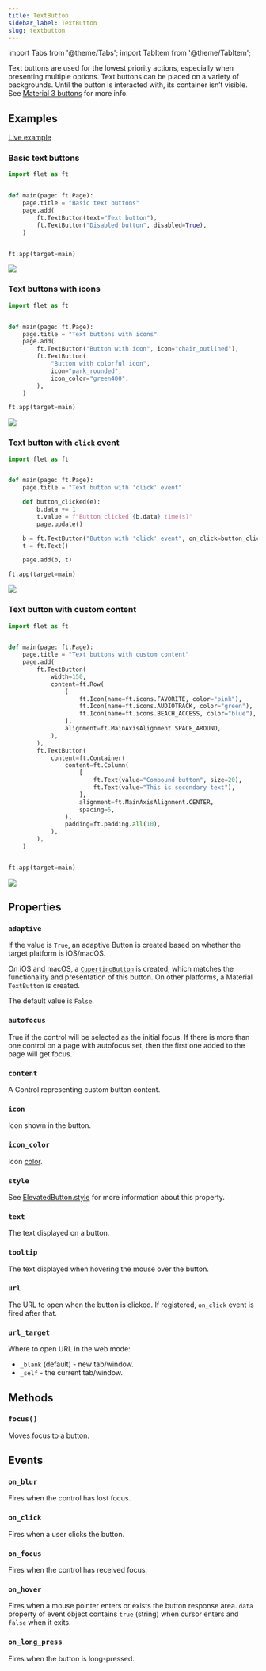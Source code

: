 ```yaml
---
title: TextButton
sidebar_label: TextButton
slug: textbutton
---
```


import Tabs from '@theme/Tabs';
import TabItem from '@theme/TabItem';

Text buttons are used for the lowest priority actions, especially when presenting multiple options. Text buttons can be placed on a variety of backgrounds. Until the button is interacted with, its container isn’t visible. See [Material 3 buttons](https://m3.material.io/components/buttons/overview) for more info.

## Examples

[Live example](https://flet-controls-gallery.fly.dev/buttons/textbutton)

### Basic text buttons

<Tabs groupId="language">
  <TabItem value="python" label="Python" default>

```python
import flet as ft


def main(page: ft.Page):
    page.title = "Basic text buttons"
    page.add(
        ft.TextButton(text="Text button"),
        ft.TextButton("Disabled button", disabled=True),
    )


ft.app(target=main)
```
  </TabItem>
</Tabs>

<img src="/img/docs/controls/text-button/basic-text-buttons.png" className="screenshot-40" />

### Text buttons with icons

<Tabs groupId="language">
  <TabItem value="python" label="Python" default>

```python
import flet as ft


def main(page: ft.Page):
    page.title = "Text buttons with icons"
    page.add(
        ft.TextButton("Button with icon", icon="chair_outlined"),
        ft.TextButton(
            "Button with colorful icon",
            icon="park_rounded",
            icon_color="green400",
        ),
    )

ft.app(target=main)
```
  </TabItem>
</Tabs>

<img src="/img/docs/controls/text-button/text-buttons-with-icons.png" className="screenshot-40" />

### Text button with `click` event

<Tabs groupId="language">
  <TabItem value="python" label="Python" default>

```python
import flet as ft


def main(page: ft.Page):
    page.title = "Text button with 'click' event"

    def button_clicked(e):
        b.data += 1
        t.value = f"Button clicked {b.data} time(s)"
        page.update()

    b = ft.TextButton("Button with 'click' event", on_click=button_clicked, data=0)
    t = ft.Text()

    page.add(b, t)

ft.app(target=main)

```
  </TabItem>
</Tabs>

<img src="/img/docs/controls/text-button/text-button-with-click-event.gif" className="screenshot-50" />

### Text button with custom content 

<Tabs groupId="language">
  <TabItem value="python" label="Python" default>

```python
import flet as ft


def main(page: ft.Page):
    page.title = "Text buttons with custom content"
    page.add(
        ft.TextButton(
            width=150,
            content=ft.Row(
                [
                    ft.Icon(name=ft.icons.FAVORITE, color="pink"),
                    ft.Icon(name=ft.icons.AUDIOTRACK, color="green"),
                    ft.Icon(name=ft.icons.BEACH_ACCESS, color="blue"),
                ],
                alignment=ft.MainAxisAlignment.SPACE_AROUND,
            ),
        ),
        ft.TextButton(
            content=ft.Container(
                content=ft.Column(
                    [
                        ft.Text(value="Compound button", size=20),
                        ft.Text(value="This is secondary text"),
                    ],
                    alignment=ft.MainAxisAlignment.CENTER,
                    spacing=5,
                ),
                padding=ft.padding.all(10),
            ),
        ),
    )


ft.app(target=main)

```

  </TabItem>
  
</Tabs>

<img src="/img/docs/controls/text-button/text-buttons-with-custom-content.png" className="screenshot-40" />

## Properties

### `adaptive`

If the value is `True`, an adaptive Button is created based on whether the target platform is iOS/macOS.

On iOS and macOS, a [`CupertinoButton`](/docs/controls/cupertinobutton) is created, which matches the functionality and presentation of this button. On other platforms, a Material `TextButton` is created.

The default value is `False`.

### `autofocus`

True if the control will be selected as the initial focus. If there is more than one control on a page with autofocus set, then the first one added to the page will get focus.

### `content`

A Control representing custom button content.

### `icon`

Icon shown in the button.

### `icon_color`

Icon [color](/docs/guides/python/colors).

### `style`

See [ElevatedButton.style](/docs/controls/elevatedbutton#style) for more information about this property.

### `text`

The text displayed on a button.

### `tooltip`

The text displayed when hovering the mouse over the button.

### `url`

The URL to open when the button is clicked. If registered, `on_click` event is fired after that.

### `url_target`

Where to open URL in the web mode:

* `_blank` (default) - new tab/window.
* `_self` - the current tab/window.

## Methods

### `focus()`

Moves focus to a button.

## Events

### `on_blur`

Fires when the control has lost focus.

### `on_click`

Fires when a user clicks the button.

### `on_focus`

Fires when the control has received focus.

### `on_hover`

Fires when a mouse pointer enters or exists the button response area. `data` property of event object contains `true` (string) when cursor enters and `false` when it exits.

### `on_long_press`

Fires when the button is long-pressed.